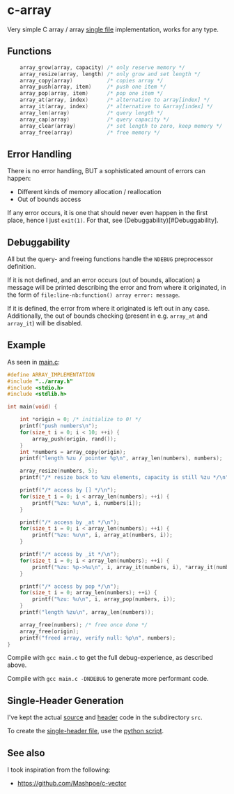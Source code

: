 # c-array

Very simple C array / array [single file](array.h) implementation, works for any type.

## Functions

```c
    array_grow(array, capacity) /* only reserve memory */
    array_resize(array, length) /* only grow and set length */
    array_copy(array)           /* copies array */
    array_push(array, item)     /* push one item */
    array_pop(array, item)      /* pop one item */
    array_at(array, index)      /* alternative to array[index] */
    array_it(array, index)      /* alternative to &array[index] */
    array_len(array)            /* query length */
    array_cap(array)            /* query capacity */
    array_clear(array)          /* set length to zero, keep memory */
    array_free(array)           /* free memory */
```

## Error Handling

There is no error handling, BUT a sophisticated amount of errors can happen:

- Different kinds of memory allocation / reallocation
- Out of bounds access

If any error occurs, it is one that should never even happen in the first
place, hence I just `exit(1)`. For that, see (Debuggability)[#Debuggability].

## Debuggability

All but the query- and freeing functions handle the `NDEBUG` preprocessor
definition.

If it is not defined, and an error occurs (out of bounds, allocation) a message
will be printed describing the error and from where it originated, in the form
of `file:line-nb:function() array error: message`.

If it is defined, the error from where it originated is left out in any case.
Additionally, the out of bounds checking (present in e.g. `array_at` and
`array_it`) will be disabled.

## Example

As seen in [main.c](examples/main.c):

```c
#define ARRAY_IMPLEMENTATION
#include "../array.h"
#include <stdio.h>
#include <stdlib.h>

int main(void) {

    int *origin = 0; /* initialize to 0! */
    printf("push numbers\n");
    for(size_t i = 0; i < 10; ++i) {
        array_push(origin, rand());
    }
    int *numbers = array_copy(origin);
    printf("length %zu / pointer %p\n", array_len(numbers), numbers);

    array_resize(numbers, 5);
    printf("/* resize back to %zu elements, capacity is still %zu */\n", array_len(numbers), array_cap(numbers));

    printf("/* access by [] */\n");
    for(size_t i = 0; i < array_len(numbers); ++i) {
        printf("%zu: %u\n", i, numbers[i]);
    }

    printf("/* access by _at */\n");
    for(size_t i = 0; i < array_len(numbers); ++i) {
        printf("%zu: %u\n", i, array_at(numbers, i));
    }

    printf("/* access by _it */\n");
    for(size_t i = 0; i < array_len(numbers); ++i) {
        printf("%zu: %p->%u\n", i, array_it(numbers, i), *array_it(numbers, i));
    }

    printf("/* access by pop */\n");
    for(size_t i = 0; array_len(numbers); ++i) {
        printf("%zu: %u\n", i, array_pop(numbers, i));
    }
    printf("length %zu\n", array_len(numbers));

    array_free(numbers); /* free once done */
    array_free(origin);
    printf("freed array, verify null: %p\n", numbers);
}
```

Compile with `gcc main.c` to get the full debug-experience, as described above.

Compile with `gcc main.c -DNDEBUG` to generate more performant code.


## Single-Header Generation

I've kept the actual [source](src/array.c) and [header](src/array.h) code in the subdirectory `src`.

To create the [single-header file](array.h), use the [python script](gen-single-file.py).

## See also

I took inspiration from the following:

- <https://github.com/Mashpoe/c-vector>

